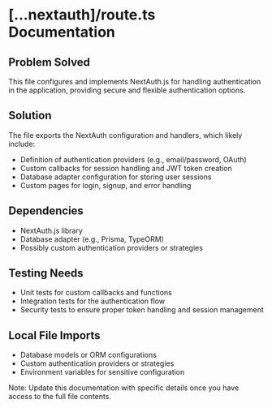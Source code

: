 # [...nextauth]/route.ts Documentation

## Problem Solved
This file configures and implements NextAuth.js for handling authentication in the application, providing secure and flexible authentication options.

## Solution
The file exports the NextAuth configuration and handlers, which likely include:
- Definition of authentication providers (e.g., email/password, OAuth)
- Custom callbacks for session handling and JWT token creation
- Database adapter configuration for storing user sessions
- Custom pages for login, signup, and error handling

## Dependencies
- NextAuth.js library
- Database adapter (e.g., Prisma, TypeORM)
- Possibly custom authentication providers or strategies

## Testing Needs
- Unit tests for custom callbacks and functions
- Integration tests for the authentication flow
- Security tests to ensure proper token handling and session management

## Local File Imports
- Database models or ORM configurations
- Custom authentication providers or strategies
- Environment variables for sensitive configuration

Note: Update this documentation with specific details once you have access to the full file contents.